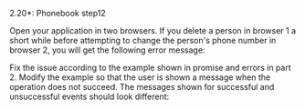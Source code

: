 2.20*: Phonebook step12

Open your application in two browsers. If you delete a person in browser 1 a short while before attempting to change the person's phone number in browser 2, you will get the following error message:

Fix the issue according to the example shown in promise and errors in part 2. Modify the example so that the user is shown a message when the operation does not succeed. The messages shown for successful and unsuccessful events should look different:
